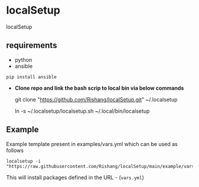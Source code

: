 # localSetup

localSetup

## requirements

- python
- ansible

`pip install ansible`

- **Clone repo and link the bash scrip to local bin via below commands**

    git clone "https://github.com/Rishang/localSetup.git" ~/.localsetup

    ln -s ~/.localsetup/localsetup.sh ~/.local/bin/localsetup

## Example

Example template present in examples/vars.yml which can be used as follows

    localsetup -i "https://raw.githubusercontent.com/Rishang/localSetup/main/example/vars.yml"

This will install packages defined in the URL - (`vars.yml`)

